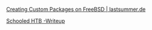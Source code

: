 [Creating Custom Packages on FreeBSD | lastsummer.de](http://lastsummer.de/creating-custom-packages-on-freebsd/)

[Schooled HTB -Writeup](https://lupus-sec.blogspot.com/2021/04/schooled.html)